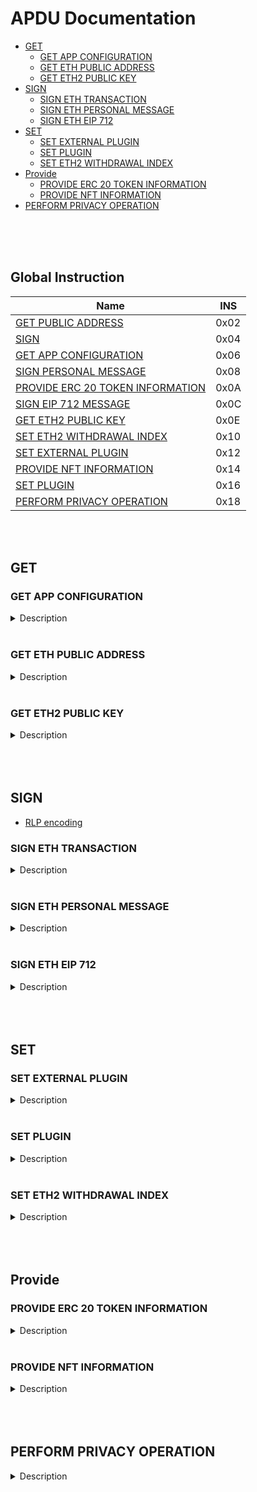 # APDU Documentation

  - [GET](#get)
    - [GET APP CONFIGURATION](#get-app-configuration)
    - [GET ETH PUBLIC ADDRESS](#get-eth-public-address)
    - [GET ETH2 PUBLIC KEY](#get-eth2-public-key)
  - [SIGN](#sign)
    - [SIGN ETH TRANSACTION](#sign-eth-transaction)
    - [SIGN ETH PERSONAL MESSAGE](#sign-eth-personal-message)
    - [SIGN ETH EIP 712](#sign-eth-eip-712)
  - [SET](#set)
    - [SET EXTERNAL PLUGIN](#set-external-plugin)
    - [SET PLUGIN](#set-plugin)
    - [SET ETH2 WITHDRAWAL INDEX](#set-eth2-withdrawal-index)
  - [Provide](#provide)
    - [PROVIDE ERC 20 TOKEN INFORMATION](#provide-erc-20-token-information)
    - [PROVIDE NFT INFORMATION](#provide-nft-information)
  - [PERFORM PRIVACY OPERATION](#perform-privacy-operation)

<br/>
<br/>
<br/>

## Global Instruction

|Name|INS|
|----|---|
|[GET PUBLIC ADDRESS](#get-eth-public-address)|0x02|
|[SIGN](#sign-eth-transaction)|0x04|
|[GET APP CONFIGURATION](#get-app-configuration)|0x06|
|[SIGN PERSONAL MESSAGE](#sign-eth-personal-message)|0x08|
|[PROVIDE ERC 20 TOKEN INFORMATION](#provide-erc-20-token-information)|0x0A|
|[SIGN EIP 712 MESSAGE](#sign-eth-eip-712)|0x0C|
|[GET ETH2 PUBLIC KEY](#get-eth2-public-key)|0x0E|
|[SET ETH2 WITHDRAWAL INDEX](#set-eth2-withdrawal-index)|0x10|
|[SET EXTERNAL PLUGIN](#set-external-plugin)|0x12|
|[PROVIDE NFT INFORMATION](#provide-nft-information)|0x14|
|[SET PLUGIN](#set-plugin)|0x16|
|[PERFORM PRIVACY OPERATION](#perform-privacy-operation)|0x18|

<br/>
<br/>

## GET

### GET APP CONFIGURATION
<details>

<summary>Description </summary>

This command returns specific application configuration

|CLA|INS|P1|P2|Lc|Le|
|---|---|--|--|--|--|
|E0|06|00|00|00|00|

:inbox_tray: input data

None

:outbox_tray: output data

|Description|Length|
|-----------|------|
|0x01 : arbitrary data signature enabled by user<br/>0x02 : ERC 20 Token information needs to be provided externally|1|
|Application major version|1|
|Application minor version|1|
|Application patch version|1|  

Exemple:  
CLA: E0  
INS: 06  
P1 : 00  
P2 : 00  
Lc : 00  
Le : 00  
  
|CLA|INS|P1|P2|Lc|Le|
|---|---|--|--|--|--|
|E0|06|00|00|00|00|

-> E0 06 00 00 00 00


</details>

<br/>

### GET ETH PUBLIC ADDRESS

<details>

<summary>Description </summary>

This command returns the public key and Ethereum address for the given BIP 32 path.  
The address can be optionally checked on the device before being returned.  

Usefull link:
- [HD Wallet by ledger](https://www.ledger.com/academy/crypto/what-are-hierarchical-deterministic-hd-wallets)
- [BIP-044](https://github.com/bitcoin/bips/blob/master/bip-0044.mediawiki)
- [psd-application](https://developers.ledger.com/docs/nano-app/psd-applications/)

|CLA|INS|P1                                               |P2                              |Lc        |Le        |
|---|---|-------------------------------------------------|--------------------------------|----------|----------|
|E0 |02 |00 : return address                              |00: do not return the chain code| variable | variable |
|   |   |01 : display address and confirm before returning|01 : return the chain code|     |          |          |

:inbox_tray: input data

|Description|Length|
|-----------|------|
|Number of BIP 32 derivations to perform (max 10)| 1|
|First derivation index (big endian)| 4|
| ... | 4|
| Last derivation index (big endian) | 4|

:outbox_tray: output data

|Description|Length|
|-----------|------|
|Public Key length|1|
|Uncompressed address length|var|
|Ethereum address length|1|
|Ethereum address|var|
|Chain code if requested|32|

Exemple:  
With path `"44'/60'/1'/0/0"`  

CLA: E0  
INS: 02  
P1  : 00  
P2  : 00  
Lc  : 11  (17 in hex)  
Le  :
  - 04  (number BIP 32 derivations)
  - 80 00 00 2c
  - 80 00 00 3C
  - 00 00 00 00
  - 00 00 00 00  

|CLA|INS|P1|P2|Lc|Le - BIP number|First derivation|Second derivation|Third derivation|Fourth derivation|
|-|-|-|-|-|-|-|-|-|-|
|  |  |  |  |  |  |`44'`   |`60'`   |`0`     |`0`     |
|E0|02|00|00|11|04|8000002C|8000003C|00000000|00000000|

-> E0 02 00 00 11 04 8000002C 8000003C 00000000 00000000

</details>

<br/>

### GET ETH2 PUBLIC KEY

<details>

<summary>Description </summary>

This command returns an Ethereum 2 BLS12-381 public key derived following EIP 2333 specification (https://eips.ethereum.org/EIPS/eip-2333)

This command has been supported since firmware version 1.6.0

|CLA|INS|P1|P2|Lc|Le|
|---|---|--|--|--|--|
|E0|0E|00 : return public key|00|variable|variable|
|||01 : display public key and confirm before returning||||
|||||||

:inbox_tray: input data

|Description|Length|
|-----------|------|
|Number of BIP 32 derivations to perform (max 10)|1|
|First derivation index (big endian)|4|
|...|4|
|Last derivation index (big endian)|4|

:outbox_tray: output data

|Description|Length|
|-----------|------|
|Public key|48|
</details>


<br/>
<br/>
<br/>

## SIGN

- [RLP encoding](https://medium.com/coinmonks/data-structure-in-ethereum-episode-1-recursive-length-prefix-rlp-encoding-decoding-d1016832f919)

### SIGN ETH TRANSACTION

<details>

<summary>Description </summary>

This command signs an Ethereum transaction after having the user validate the following parameters

  - Gas price 
  - Gas limit
  - Recipient address
  - Value

The input data is the RLP encoded transaction, without v/r/s present, streamed to the device in 255 bytes maximum data chunks.

|CLA|INS|P1|P2|Lc|Le|
|---|---|--|--|--|--|
|E0|04|00 : first transaction data block|00|variable|variable|
|||80 : subsequent transaction data block||||
|||||||

:inbox_tray: input data (first transaction data block)

|Description|Length|
|-----------|------|
|Number of BIP 32 derivations to perform (max 10)|1|
|First derivation index (big endian)|4|
|...|4|
|Last derivation index (big endian)|4|
|RLP transaction chunk|variable|

:inbox_tray: input data  (other transaction data block)

|Description|Length|
|-----------|------|
|RLP transaction chunk|variable|

:outbox_tray: output data

|Description|Length|
|-----------|------|
|v|1|
|r|32|
|s|32|

Exemple:  
With path `"44'/60'/1'/0/0"`  

CLA: E0  
INS: 04  
P1 : 00 (First transaction block)  
P2 : 00  
Lc : ?  
Le :  
  - 04 (number BIP 32 derivations)
  - 80 00 00 2c
  - 80 00 00 3c
  - 00 00 00 00
  - 00 00 00 00
  - RLP chunk

<br />

CLA: E0  
INS: 04  
P1 : 80 (subsequent transaction block)  
P2 : 00  
Lc : ?  
Le :  
  - RLP chunk


</details>

<br/>

### SIGN ETH PERSONAL MESSAGE

<details>

<summary>Description </summary>

This command signs an Ethereum message following the personal_sign specification (https://github.com/ethereum/go-ethereum/pull/2940) after having the user validate the SHA-256 hash of the message being signed. 

This command has been supported since firmware version 1.0.8

The input data is the message to sign, streamed to the device in 255 bytes maximum data chunks


|CLA|INS|P1|P2|Lc|Le|
|---|---|--|--|--|--|
|E0|08|00 : first message data block|00|variable|variable|
|||80 : subsequent message data block||||
|||||||

:inbox_tray: input data (first message data block)

|Description|Length|
|-----------|------|
|Number of BIP 32 derivations to perform (max 10)|1|
|First derivation index (big endian)|4|
|...|4|
|Last derivation index (big endian)|4|
|Message length|4|
|Message chunk|variable|

:inbox_tray: input data (other transaction data block)

|Description|Length|
|-----------|------|
|Message chunk|variable|

:outbox_tray: output data

|Description|Length|
|-----------|------|
|v|1|
|r|32|
|s|32|

</details>

<br/>

### SIGN ETH EIP 712

<details>

<summary>Description </summary>

This command signs an Ethereum message following the EIP 712 specification (https://github.com/ethereum/EIPs/blob/master/EIPS/eip-712.md)

For implementation version 0, the domain hash and message hash are provided to the device, which displays them and returns the signature

This command has been supported since firmware version 1.5.0

|CLA|INS|P1|P2|Lc|Le|
|---|---|--|--|--|--|
|E0|0C|00|implementation version: 00|variable|variable|

:inbox_tray: input data

|Description|Length|
|-----------|------|
|Number of BIP 32 derivations to perform (max 10)|1|
|First derivation index (big endian)|4|
|...|4|
|Last derivation index (big endian)|4|
|Domain hash|32|
|Message hash|32|

:outbox_tray: output data

|Description|Length|
|-----------|------|
|v|1|
|r|32|
|s|32|

</details>

<br/>
<br/>
<br/>

## SET

### SET EXTERNAL PLUGIN

<details>

<summary>Description </summary>

This commands provides the name of a trusted binding of a plugin with a contract address and a supported method selector. This plugin will be called to interpret contract data in the following transaction signing command.

It shall be run immediately before performing a transaction involving a contract supported by this plugin to display the proper information to the user if necessary.

The function returns an error sw (0x6984) if the plugin requested is not installed on the device, 0x9000 otherwise.

The signature is computed on

len(pluginName) || pluginName || contractAddress || methodSelector

signed by the following secp256k1 public key `0482bbf2f34f367b2e5bc21847b6566f21f0976b22d3388a9a5e446ac62d25cf725b62a2555b2dd464a4da0ab2f4d506820543af1d242470b1b1a969a27578f353`

|CLA|INS|P1|P2|Lc|Le|
|---|---|--|--|--|--|
|E0|12|00|00|variable|00|

:inbox_tray: input data

|Description|Length|
|-----------|------|
|Length of plugin name|1|
|plugin name|variable|
|contract address|20|
|method selector|4|
|signature|variable|

:outbox_tray: output data

None

</details>

<br/>

### SET PLUGIN

<details>

<summary>Description </summary>

This commands provides the name of a trusted binding of a plugin with a contract address and a supported method selector. This plugin will be called to interpret contract data in the following transaction signing command.

It can be used to set both internal and external plugins.

It shall be run immediately before performing a transaction involving a contract supported by this plugin to display the proper information to the user if necessary.

The function returns an error sw (0x6984) if the plugin requested is not installed on the device, 0x9000 otherwise.

The plugin names `ERC20`, `ERC721` and `ERC1155` are reserved. Additional plugin names might be added to this list in the future.

The signature is computed on

type || version || len(pluginName) || pluginName || address || selector || chainId || keyId || algorithmId || len(signature) || signature



|CLA|INS|P1|P2|Lc|Le|
|---|---|--|--|--|--|
|E0|16|00|00|variable|00|

:inbox_tray: input data

|Description|Length|
|-----------|------|
|Type|1|
|Version|1|
|Plugin Name Length|1|
|Plugin Name|variable|
|Address|20|
|Selector|4|
|Chain ID|8|
|KeyID|1|
|Algorithm|1|
|Signature Length|1|
|Signature|variable|

:outbox_tray: output data

None

</details>

<br/>

### SET ETH2 WITHDRAWAL INDEX

<details>

<summary>Description </summary>

This command sets the index of the Withdrawal key used as withdrawal credentials in an ETH2 deposit contract call signature. The path of the Withdrawal key is defined as m/12381/3600/index/0 according to EIP 2334 (https://eips.ethereum.org/EIPS/eip-2334)

The default index used is 0 if this method isn’t called before the deposit contract transaction is sent to the device to be signed

This command has been supported since firmware version 1.5.0

|CLA|INS|P1|P2|Lc|Le|
|---|---|--|--|--|--|
|E0|10|00|00|variable|variable|

:inbox_tray: input data

|Description|Length|
|-----------|------|
|Withdrawal key index (big endian)|4|

:outbox_tray: output data

None

</details>

<br/>
<br/>
<br/>

## Provide

### PROVIDE ERC 20 TOKEN INFORMATION

<details>

<summary>Description </summary>

This commands provides a trusted description of an ERC 20 token to associate a contract address with a ticker and number of decimals.

It shall be run immediately before performing a transaction involving a contract calling this contract address to display the proper token information to the user if necessary, as marked in GET APP CONFIGURATION flags.

The signature is computed on

ticker || address || number of decimals (uint4be) || chainId (uint4be)

signed by the following secp256k1 public key 0482bbf2f34f367b2e5bc21847b6566f21f0976b22d3388a9a5e446ac62d25cf725b62a2555b2dd4This command returns an Ethereum 2 BLS12-381 public key derived following EIP 2333 specification (https://eips.ethereum.org/EIPS/eip-2333)

This command has been supported since firmware version 1.6.064a4da0ab2f4d506820543af1d242470b1b1a969a27578f353

|CLA|INS|P1|P2|Lc|Le|
|---|---|--|--|--|--|
|E0|0A|00|00|variable|00|

:inbox_tray: input data

|Description|Length|
|-----------|------|
|Length of ERC 20 ticker|1|
|ERC 20 ticker|variable|
|ERC 20 contract address|20|
|Number of decimals (big endian encoded)|4|
|Chain ID (big endian encoded)|4|
|Token information signature|variable|

:outbox_tray: output data

none

</details>

<br/>

### PROVIDE NFT INFORMATION

<details>

<summary>Description </summary>

This commands provides a trusted description of an NFT to associate a contract address with a collectionName.

It shall be run immediately before performing a transaction involving a contract calling this contract address to display the proper nft information to the user if necessary, as marked in GET APP CONFIGURATION flags.

The signature is computed on:

type || version || len(collectionName) || collectionName || address || chainId || keyId || algorithmId

|CLA|INS|P1|P2|Lc|Le|
|---|---|--|--|--|--|
|E0|14|00|00|variable|00|

:inbox_tray: input data

|Description|Length|
|-----------|------|
|Type|1|
|Version|1|
|Collection Name Length|1|
|Collection Name|variable|
|Address|20|
|Chain ID|8|
|KeyID|1|
|Algorithm ID|1|
|Signature Length|1|
|Signature|variable|

:outbox_tray: output data

None

</details>

<br/>
<br/>
<br/>

## PERFORM PRIVACY OPERATION

<details>

<summary>Description </summary>

This command performs privacy operations as defined in EIP 1024 (https://ethereum-magicians.org/t/eip-1024-cross-client-encrypt-decrypt/505)

It can return the public encryption key on Curve25519 for a given Ethereum account or the shared secret (generated by the scalar multiplication of the remote public key by the account private key on Curve25519) used to decrypt private data encrypted for a given Ethereum account

All data can be optionally checked on the device before being returned.
|CLA|INS|P1|P2|Lc|Le|
|---|---|--|--|--|--|
|E0|18|00 : return data                               | 00 : return the public encryption key|variable|variable|
|  |  |01 : display data and confirm before returning | 01 : return the shared secret| | |

:inbox_tray: input data

|Description|Length|
|-----------|------|
|Number of BIP 32 derivations to perform (max 10)|1|
|First derivation index (big endian)|4|
|...|4|
|Last derivation index (big endian)|4|
|Third party public key on Curve25519, if returning the shared secret|32|

:outbox_tray: output data

|Description|Length|
|-----------|------|
|Public encryption key or shared secret|32|

</details>

<br/>
<br/>
<br/>

[//]: # (## Command name)
[//]: # ()
[//]: # (<details>)
[//]: # ()
[//]: # (<summary>Description </summary>)
[//]: # ()
[//]: # ()
[//]: # (|CLA|INS|P1|P2|Lc|Le|)
[//]: # (|---|---|--|--|--|--|)
[//]: # (|||||||)
[//]: # (|||||||)
[//]: # (|||||||)
[//]: # ()
[//]: # (:inbox_tray: input data)
[//]: # ()
[//]: # (|Description|Length|)
[//]: # (|-----------|------|)
[//]: # (|||)
[//]: # (|||)
[//]: # (|||)
[//]: # ()
[//]: # (:outbox_tray: output data)
[//]: # ()
[//]: # (|Description|Length|)
[//]: # (|-----------|------|)
[//]: # (|||)
[//]: # (|||)
[//]: # (|||)
[//]: # ()
[//]: # (</details>)